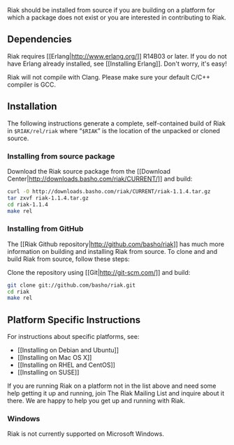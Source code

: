 Riak should be installed from source if you are building on a platform for which a package does not exist or you are interested in contributing to Riak.

## Dependencies
Riak requires [[Erlang|http://www.erlang.org/]] R14B03 or later. If you do not have Erlang already installed, see [[Installing Erlang]]. Don't worry, it's easy!

<div class='note'>Riak will not compile with Clang. Please make sure your default C/C++ compiler is GCC.</div>

## Installation
The following instructions generate a complete, self-contained build of Riak in `$RIAK/rel/riak` where “`$RIAK`” is the location of the unpacked or cloned source.

### Installing from source package
Download the Riak source package from the [[Download Center|http://downloads.basho.com/riak/CURRENT/]] and build:

```bash
curl -O http://downloads.basho.com/riak/CURRENT/riak-1.1.4.tar.gz
tar zxvf riak-1.1.4.tar.gz
cd riak-1.1.4
make rel
```

### Installing from GitHub
The [[Riak Github repository|http://github.com/basho/riak]] has much more information on building and installing Riak from source. To clone and and build Riak from source, follow these steps:

Clone the repository using [[Git|http://git-scm.com/]] and build:

```bash
git clone git://github.com/basho/riak.git
cd riak
make rel
```

## Platform Specific Instructions
For instructions about specific platforms, see:

  * [[Installing on Debian and Ubuntu]]
  * [[Installing on Mac OS X]]
  * [[Installing on RHEL and CentOS]]
  * [[Installing on SUSE]]

If you are running Riak on a platform not in the list above and need some help getting it up and running, join The Riak Mailing List and inquire about it there. We are happy to help you get up and running with Riak.

### Windows
Riak is not currently supported on Microsoft Windows.
